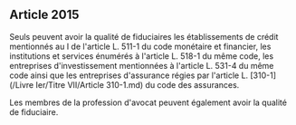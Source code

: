 Article 2015
----
Seuls peuvent avoir la qualité de fiduciaires les établissements de crédit
mentionnés au I de l'article L. 511-1 du code monétaire et financier, les
institutions et services énumérés à l'article L. 518-1 du même code, les
entreprises d'investissement mentionnées à l'article L. 531-4 du même code ainsi
que les entreprises d'assurance régies par l'article L. [310-1](/Livre Ier/Titre VII/Article 310-1.md) du code des
assurances.

Les membres de la profession d'avocat peuvent également avoir la qualité de
fiduciaire.
